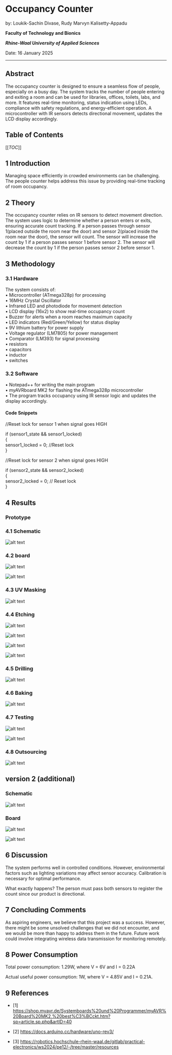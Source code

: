 # Occupancy Counter

by: Loukik-Sachin Divase, Rudy Marvyn Kalisetty-Appadu


**Faculty of Technology and Bionics**

***Rhine-Waal University of Applied Sciences***

Date: 16 January 2025

----

## Abstract

The occupancy counter is designed to ensure a seamless flow of people, especially on a busy day. The system tracks the number of people entering and exiting a room and can be used for libraries, offices, toilets, labs, and more. It features real-time monitoring, status indication using LEDs, compliance with safety regulations, and energy-efficient operation. A microcontroller with IR sensors detects directional movement, updates the LCD display accordingly.

## Table of Contents

[[_TOC_]]

## 1 Introduction

Managing space efficiently in crowded environments can be challenging. The people counter helps address this issue by providing real-time tracking of room occupancy.

## 2	Theory

The occupancy counter relies on IR sensors to detect movement direction. The system uses logic to determine whether a person enters or exits, ensuring accurate count tracking. If a person passes through sensor 1(placed outside the room near the door) and sensor 2(placed inside the room near the door), the sensor will count. The sensor will increase the count by 1 if a person passes sensor 1 before sensor 2. The sensor will decrease the count by 1 if the person passes sensor 2 before sensor 1.

## 3	Methodology

### 3.1 Hardware

The system consists of:  
•	Microcontroller (ATmega328p) for processing  
•	16MHz Crystal Oscillator  
•	Infrared LED and photodiode for movement detection  
•	LCD display (16x2) to show real-time occupancy count  
•	Buzzer for alerts when a room reaches maximum capacity  
•	LED indicators (Red/Green/Yellow) for status display  
•	9V lithium battery for power supply  
•	Voltage regulator (LM7805) for power management  
•	Comparator (LM393) for signal processing  
•	resistors  
•	capacitors  
•	inductor  
•	switches  

### 3.2 Software

•	Notepad++ for writing the main program  
•	myAVRboard MK2 for flashing the ATmega328p microcontroller  
•	The program tracks occupancy using IR sensor logic and updates the display accordingly.  

#### Code Snippets

//Reset lock for sensor 1 when signal goes HIGH  

if (sensor1_state && sensor1_locked)  
{  
     sensor1_locked = 0; //Reset lock  
}
            
//Reset lock for sensor 2 when signal goes HIGH  

if (sensor2_state && sensor2_locked)  
{  
     sensor2_locked = 0;  // Reset lock  
}  

## 4	Results

### Prototype

### 4.1 Schematic

![alt text](resources/images/v1_schematic.png "Schematic")

### 4.2 board

![alt text](resources/images/v1_top.png "top")

![alt text](resources/images/v1_bottom.png "bottom")

### 4.3 UV Masking

![alt text](resources/images/uvmask.jpg "uvmask")

### 4.4 Etching

![alt text](resources/images/sodiumhydroxide_solution.jpg "sodiumhydroxide_solution")

![alt text](resources/images/etching.jpg "etching")

![alt text](resources/images/etching1.jpg "etching1")

![alt text](resources/images/etched_pcb.jpg "etched_pcb")

### 4.5 Drilling

![alt text](resources/images/drilling.jpg "drilling")

### 4.6 Baking

![alt text](resources/images/baking.jpg "baking")

### 4.7 Testing

![alt text](resources/images/testing.jpg "testing")

![alt text](resources/images/testing1.jpg "testing1")

### 4.8 Outsourcing

![alt text](resources/images/outsourcing.jpg "outsourcing")

## version 2 (additional)

### Schematic

![alt text](resources/images/v2_schematic.png "v2_Schematic")

### Board

![alt text](resources/images/v2_top.png "v2_top")

![alt text](resources/images/v2_bottom.png "v2_bottom")

## 6	Discussion

The system performs well in controlled conditions. However, environmental factors such as lighting variations may affect sensor accuracy. Calibration is necessary for optimal performance.

What exactly happens? 
The person must pass both sensors to register the count since our product is directional.

## 7	Concluding Comments

As aspiring engineers, we believe that this project was a success. However, there might be some unsolved challenges that we did not encounter, and we would be more than happy to address them in the future. Future work could involve integrating wireless data transmission for monitoring remotely.

## 8	Power Consumption

Total power consumption: 1.29W, where V = 6V and I = 0.22A

Actual useful power consumption: 1W,  where V = 4.85V and I = 0.21A.

## 9	References

* [1] https://shop.myavr.de/Systemboards%20und%20Programmer/myAVR%20Board%20MK2,%20best%C3%BCckt.htm?sp=article.sp.php&artID=40

* [2] https://docs.arduino.cc/hardware/uno-rev3/

* [3] https://robotics.hochschule-rhein-waal.de/gitlab/practical-electronics/ws2024/pe12/-/tree/master/resources